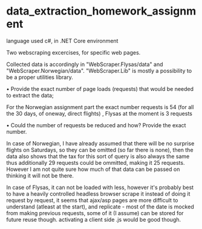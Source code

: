 # data_extraction_homework_assignment

language used c#, in .NET Core environment

Two webscraping excercises, for specific web pages.

Collected data is accordingly in "WebScraper.Flysas/data" and "WebScraper.Norwegian/data".
"WebScraper.Lib" is mostly a possibility to be a proper utilities library.

•	Provide the exact number of page loads (requests) that would be needed to extract the data;

For the Norwegian assignment part the exact number requests is 54 (for all the 30 days, of oneway, direct flights) , Flysas at the moment is 3 requests

•	Could the number of requests be reduced and how? Provide the exact number.

In case of Norwegian, I have already assumed that there will be no surprise flights on Saturdays, so they can be omitted (so far there is none), then the data also shows that the tax for this sort of query is also always the same thus additionally 29 requests could be ommitted, making it 25 requests. However I am not quite sure how much of that data can be passed on thinking it will not be there.

In case of Flysas, it can not be loaded with less, however it's probably best to have a heavily controlled headless browser scrape it instead of doing it request by request, it seems that ajax/asp pages are more difficult to understand (atleast at the start), and replicate - most of the date is mocked from making previous requests, some of it (I assume) can be stored for future reuse though. activating a client side .js would be good though.
